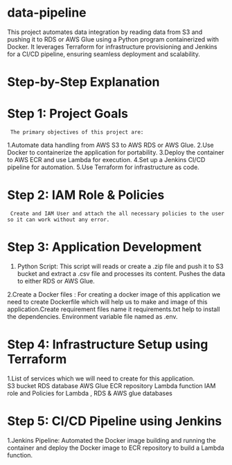 # data-pipeline
 This project automates data integration by reading data from S3 and pushing it to RDS or AWS Glue using a Python program containerized with Docker. It leverages Terraform for infrastructure provisioning and Jenkins for a CI/CD    pipeline, ensuring seamless deployment and scalability.

# Step-by-Step Explanation
# Step 1: Project Goals
     The primary objectives of this project are:
   1.Automate data handling from AWS S3 to AWS RDS or AWS Glue.
   2.Use Docker to containerize the application for portability.
   3.Deploy the container to AWS ECR and use Lambda for execution.
   4.Set up a Jenkins CI/CD pipeline for automation.
   5.Use Terraform for infrastructure as code.

# Step 2: IAM Role & Policies 
     Create and IAM User and attach the all necessary policies to the user so it can work without any error.

# Step 3: Application Development
1. Python Script: 
This script will reads or create a .zip file and push it to S3 bucket and extract a .csv file and processes its content. Pushes the data to either RDS or AWS Glue.

 2.Create a Docker files :
     For creating a docker image of this application we need to create Dockerfile which will help us to make and image of this application.Create requirement files name it requirements.txt help to install the dependencies. Environment 
     variable file named as .env.

# Step 4: Infrastructure Setup using Terraform 

1.List of services which we will need to create for this application.  
  S3 bucket 
  RDS database 
  AWS Glue 
  ECR repository 
  Lambda function 
  IAM role and Policies for Lambda , RDS & AWS glue databases

# Step 5: CI/CD Pipeline using Jenkins 
  1.Jenkins Pipeline:
         Automated the Docker image building and running the container and deploy the Docker image to ECR repository to build a Lambda function.




